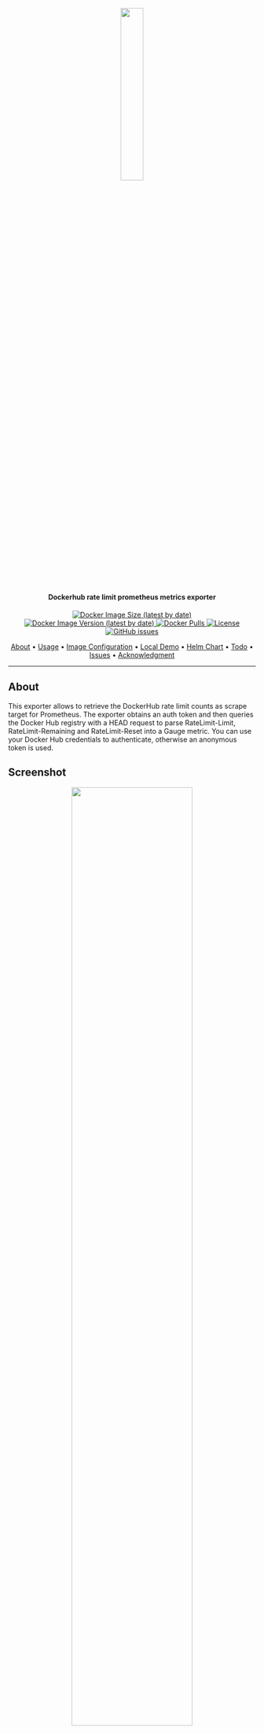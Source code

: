 <h2 align="center">
  <br>
  <p align="center"><img width=30% src="https://raw.githubusercontent.com/kha7iq/drl-exporter/master/.github/img/logo.png"></p>
</h2>

<h4 align="center">Dockerhub rate limit prometheus metrics exporter </h4>

<p align="center">
    <a href="https://hub.docker.com/r/khaliq/drl-exporter">
    <img alt="Docker Image Size (latest by date)" src="https://img.shields.io/docker/image-size/khaliq/drl-exporter?style=flat-square&logo=docker">
    <a href="https://hub.docker.com/r/khaliq/drl-exporter/tags">
    <img alt="Docker Image Version (latest by date)" src="https://img.shields.io/docker/v/khaliq/drl-exporter?style=flat-square&logo=docker">
    <a href="https://hub.docker.com/r/khaliq/drl-exporter/tags">
    <img alt="Docker Pulls" src="https://img.shields.io/docker/pulls/khaliq/drl-exporter">
    <a href="https://github.com/kha7iq/drl-exporter/blob/master/LICENSE">
    <img alt="License" src="https://img.shields.io/github/license/kha7iq/drl-exporter?style=flat-square&logo=github&logoColor=white">
    <a href="https://github.com/kha7iq/drl-exporter/issues">
    <img alt="GitHub issues" src="https://img.shields.io/github/issues/kha7iq/drl-exporter?style=flat-square&logo=github&logoColor=white">
</p>

<p align="center">
  <a href="#about">About</a> •
  <a href="#usage">Usage</a> •
  <a href="#configuration-variables">Image Configuration</a> •
  <a href="#local-demo">Local Demo</a> •
  <a href="#helm-chart">Helm Chart</a> •
  <a href="#todo">Todo</a> •
  <a href="#issues">Issues</a> •
  <a href="#acknowledgment">Acknowledgment</a>
</p>

---

## About
<tr>
<td>
<p>This exporter allows to retrieve the DockerHub rate limit counts as scrape target for Prometheus.
The exporter obtains an auth token and then queries the Docker Hub registry with a HEAD request to parse RateLimit-Limit,
RateLimit-Remaining and RateLimit-Reset into a Gauge metric.
You can use your Docker Hub credentials to authenticate, otherwise an anonymous token is used.</p>

## Screenshot
<p align="center"><img width=70% src="https://raw.githubusercontent.com/kha7iq/drl-exporter/master/.github/img/dashboard.png"></p>

## Usage
Multi Arch docker images are available (arm64/amd64) you can pull it from dockerhub/github and run in your environment.


## Docker

```bash
# 
docker pull khaliq/drl-exporter:latest
docker pull ghcr.io/kha7iq/drl-exporter:latest

# ARM 
docker pull ghcr.io/kha7iq/drl-exporter:v2.1.0-arm64
docker pull khaliq/drl-exporter:v2.1.0-arm64

docker run -d -p 2121:2121  khaliq/drl-exporter:latest

curl localhost:2121/metrics
```

## Kubernetes

1. Add chart repository
```
helm repo add lmno https://charts.lmno.pk
helm repo update
```
2. Install the chart
```
helm install drl-exporter lmno/drl-exporter
```

### Installing the Chart with Username and Password
Customize the chart by setting values at runtime or in the `values.yaml` file. 

To use the exporter with a username and password, ensure `enableUserAuth=true` is set.

Refer to the [chart repository](https://github.com/kha7iq/charts/tree/main/charts/drl-exporter) for all configuration options.

```bash
helm install drl-exporter lmno/drl-exporter \
 --set exporter.auth.enabled=true \
 --set exporter.auth.dockerHubUsername=<username> \
 --set exporter.auth.dockerHubPassword=<password>
```

### Output
```text
# HELP dockerhub_limit_max_requests_time Dockerhub rate limit maximum requests total time seconds
# TYPE dockerhub_limit_max_requests_time gauge
dockerhub_limit_max_requests_time 21600{reqsource="10.50.00.0"}
# HELP dockerhub_limit_max_requests_total Dockerhub rate limit maximum requests in given time
# TYPE dockerhub_limit_max_requests_total gauge
dockerhub_limit_max_requests_total 100{reqsource="10.50.00.0"}
# HELP dockerhub_limit_remaining_requests_time Dockerhub rate limit remaining requests time seconds
# TYPE dockerhub_limit_remaining_requests_time gauge
dockerhub_limit_remaining_requests_time 21600{reqsource="10.50.00.0"}
# HELP dockerhub_limit_remaining_requests_total Dockerhub rate limit remaining requests in given time
# TYPE dockerhub_limit_remaining_requests_total gauge
dockerhub_limit_remaining_requests_total 99{reqsource="10.50.00.0"}
```
<br>


## Configuration Variables

|          Variables         | Default Value  | Description |
| -------------------------- | :----------------: | :-------------: |
| EXPORTER_PORT           |         2121        |        Server listening port        |
| ENABLE_USER_AUTH   |         false️         |        **Must** be set to **true** if providing username        |
| DOCKERHUB_USER            |         ""         |        Dockerhub account        |
| DOCKERHUB_PASSWORD        |         ""         |        Account password        |
| DOCKERHUB_REPO_IMAGE |         ratelimitpreview/test         |        custom repository/image        |
| ENABLE_FILE_AUTH |         false         |        Load auth credentials from docker config file<br>at /$FILE_AUTH_DIR/config.json<br>Must leave auth through ENV empty.       |
| FILE_AUTH_DIR |         /config         |        Directory where config.json resides       |
| ENABLE_IPV6   |         false           | Use IPv6 instead of IPv4 when fetching rate limits |
| REQUEST_INTERVAL   |         15           | Specify the interval in seconds at which requests should be sent to Dockerhub |
<br>

Example docker configuration config.json file below. <br>
Note that a more extensive configuration can be handled, as long as at least an 'auths' exists for `https://index.docker.io/v1/`, with a username and password.
```
{
  "auths": {
    "https://index.docker.io/v1/": {
      "username": "MyUsername",
      "password": "MyPasswordOrToken"
    }
  }
}
```


To build the image in your local environment

]




## Local Demo
You can find the complete docker-compose file along with a dashboard under deploy folder to test it out.

```bash
cd deploy/docker-compose
docker-compose up -d
```

## Web UI
Web          | URL
-------------|-------------
Grafana      | http://localhost:3000
Prometheus   | http://localhost:9090
Exporter     | http://localhost:8881

<br>


             |

## TODO
- [x] Tests 
- [x] Helm Chart
<br>

## Issues
Please open an issue if you are facing any problems.
<br>

## Acknowledgments
This project is inspired by [Michael Friedrich's](https://gitlab.com/dnsmichi) amazing work.
